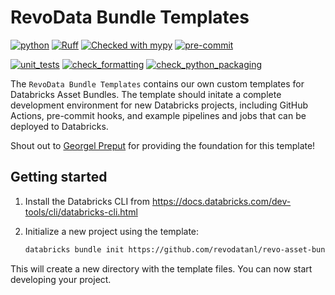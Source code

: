 # RevoData Bundle Templates

[![python](https://upload.wikimedia.org/wikipedia/commons/1/16/Blue_Python_3.10%2B_Shield_Badge.svg)](https://www.python.org)
[![Ruff](https://img.shields.io/endpoint?url=https://raw.githubusercontent.com/astral-sh/ruff/main/assets/badge/v2.json)](https://github.com/astral-sh/ruff)
[![Checked with mypy](http://www.mypy-lang.org/static/mypy_badge.svg)](http://mypy-lang.org/)
[![pre-commit](https://img.shields.io/badge/pre--commit-enabled-brightgreen?logo=pre-commit&logoColor=white)](https://github.com/pre-commit/pre-commit)

[![unit_tests](https://github.com/revodatanl/rabobank/actions/workflows/unit_test.yml/badge.svg)](https://github.com/revodatanl/rabobank/actions/workflows/unit_test.yml)
[![check_formatting](https://github.com/revodatanl/rabobank/actions/workflows/check_formatting.yml/badge.svg)](https://github.com/revodatanl/rabobank/actions/workflows/check_formatting.yml)
[![check_python_packaging](https://github.com/revodatanl/rabobank/actions/workflows/check_python_packaging.yml/badge.svg)](https://github.com/revodatanl/rabobank/actions/workflows/check_python_packaging.yml)

The `RevoData Bundle Templates` contains our own custom templates for Databricks Asset Bundles. The template should initate a complete development environment for new Databricks projects, including GitHub Actions, pre-commit hooks, and example pipelines and jobs that can be deployed to Databricks.

Shout out to [Georgel Preput](https://github.com/GeorgelPreput) for providing the foundation for this template!

## Getting started

1. Install the Databricks CLI from <https://docs.databricks.com/dev-tools/cli/databricks-cli.html>

2. Initialize a new project using the template:

   ```bash
   databricks bundle init https://github.com/revodatanl/revo-asset-bundle-templates
   ```

This will create a new directory with the template files. You can now start developing your project.
